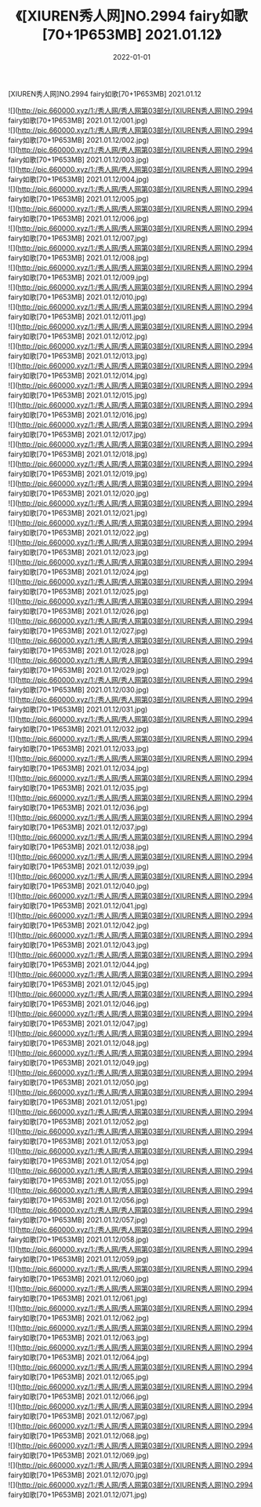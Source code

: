 ﻿---
layout: post
title:  《[XIUREN秀人网]NO.2994 fairy如歌[70+1P653MB] 2021.01.12》
date:   2022-01-01
img: http://pic.660000.xyz/1:/秀人网/秀人网第03部分/[XIUREN秀人网]NO.2994 fairy如歌[70+1P653MB] 2021.01.12/000.jpg
categories: [美女, 清纯, 唯美]
---

[XIUREN秀人网]NO.2994 fairy如歌[70+1P653MB] 2021.01.12

 ![](http://pic.660000.xyz/1:/秀人网/秀人网第03部分/[XIUREN秀人网]NO.2994 fairy如歌[70+1P653MB] 2021.01.12/001.jpg) <br>![](http://pic.660000.xyz/1:/秀人网/秀人网第03部分/[XIUREN秀人网]NO.2994 fairy如歌[70+1P653MB] 2021.01.12/002.jpg) <br>![](http://pic.660000.xyz/1:/秀人网/秀人网第03部分/[XIUREN秀人网]NO.2994 fairy如歌[70+1P653MB] 2021.01.12/003.jpg) <br>![](http://pic.660000.xyz/1:/秀人网/秀人网第03部分/[XIUREN秀人网]NO.2994 fairy如歌[70+1P653MB] 2021.01.12/004.jpg) <br>![](http://pic.660000.xyz/1:/秀人网/秀人网第03部分/[XIUREN秀人网]NO.2994 fairy如歌[70+1P653MB] 2021.01.12/005.jpg) <br>![](http://pic.660000.xyz/1:/秀人网/秀人网第03部分/[XIUREN秀人网]NO.2994 fairy如歌[70+1P653MB] 2021.01.12/006.jpg) <br>![](http://pic.660000.xyz/1:/秀人网/秀人网第03部分/[XIUREN秀人网]NO.2994 fairy如歌[70+1P653MB] 2021.01.12/007.jpg) <br>![](http://pic.660000.xyz/1:/秀人网/秀人网第03部分/[XIUREN秀人网]NO.2994 fairy如歌[70+1P653MB] 2021.01.12/008.jpg) <br>![](http://pic.660000.xyz/1:/秀人网/秀人网第03部分/[XIUREN秀人网]NO.2994 fairy如歌[70+1P653MB] 2021.01.12/009.jpg) <br>![](http://pic.660000.xyz/1:/秀人网/秀人网第03部分/[XIUREN秀人网]NO.2994 fairy如歌[70+1P653MB] 2021.01.12/010.jpg) <br>![](http://pic.660000.xyz/1:/秀人网/秀人网第03部分/[XIUREN秀人网]NO.2994 fairy如歌[70+1P653MB] 2021.01.12/011.jpg) <br>![](http://pic.660000.xyz/1:/秀人网/秀人网第03部分/[XIUREN秀人网]NO.2994 fairy如歌[70+1P653MB] 2021.01.12/012.jpg) <br>![](http://pic.660000.xyz/1:/秀人网/秀人网第03部分/[XIUREN秀人网]NO.2994 fairy如歌[70+1P653MB] 2021.01.12/013.jpg) <br>![](http://pic.660000.xyz/1:/秀人网/秀人网第03部分/[XIUREN秀人网]NO.2994 fairy如歌[70+1P653MB] 2021.01.12/014.jpg) <br>![](http://pic.660000.xyz/1:/秀人网/秀人网第03部分/[XIUREN秀人网]NO.2994 fairy如歌[70+1P653MB] 2021.01.12/015.jpg) <br>![](http://pic.660000.xyz/1:/秀人网/秀人网第03部分/[XIUREN秀人网]NO.2994 fairy如歌[70+1P653MB] 2021.01.12/016.jpg) <br>![](http://pic.660000.xyz/1:/秀人网/秀人网第03部分/[XIUREN秀人网]NO.2994 fairy如歌[70+1P653MB] 2021.01.12/017.jpg) <br>![](http://pic.660000.xyz/1:/秀人网/秀人网第03部分/[XIUREN秀人网]NO.2994 fairy如歌[70+1P653MB] 2021.01.12/018.jpg) <br>![](http://pic.660000.xyz/1:/秀人网/秀人网第03部分/[XIUREN秀人网]NO.2994 fairy如歌[70+1P653MB] 2021.01.12/019.jpg) <br>![](http://pic.660000.xyz/1:/秀人网/秀人网第03部分/[XIUREN秀人网]NO.2994 fairy如歌[70+1P653MB] 2021.01.12/020.jpg) <br>![](http://pic.660000.xyz/1:/秀人网/秀人网第03部分/[XIUREN秀人网]NO.2994 fairy如歌[70+1P653MB] 2021.01.12/021.jpg) <br>![](http://pic.660000.xyz/1:/秀人网/秀人网第03部分/[XIUREN秀人网]NO.2994 fairy如歌[70+1P653MB] 2021.01.12/022.jpg) <br>![](http://pic.660000.xyz/1:/秀人网/秀人网第03部分/[XIUREN秀人网]NO.2994 fairy如歌[70+1P653MB] 2021.01.12/023.jpg) <br>![](http://pic.660000.xyz/1:/秀人网/秀人网第03部分/[XIUREN秀人网]NO.2994 fairy如歌[70+1P653MB] 2021.01.12/024.jpg) <br>![](http://pic.660000.xyz/1:/秀人网/秀人网第03部分/[XIUREN秀人网]NO.2994 fairy如歌[70+1P653MB] 2021.01.12/025.jpg) <br>![](http://pic.660000.xyz/1:/秀人网/秀人网第03部分/[XIUREN秀人网]NO.2994 fairy如歌[70+1P653MB] 2021.01.12/026.jpg) <br>![](http://pic.660000.xyz/1:/秀人网/秀人网第03部分/[XIUREN秀人网]NO.2994 fairy如歌[70+1P653MB] 2021.01.12/027.jpg) <br>![](http://pic.660000.xyz/1:/秀人网/秀人网第03部分/[XIUREN秀人网]NO.2994 fairy如歌[70+1P653MB] 2021.01.12/028.jpg) <br>![](http://pic.660000.xyz/1:/秀人网/秀人网第03部分/[XIUREN秀人网]NO.2994 fairy如歌[70+1P653MB] 2021.01.12/029.jpg) <br>![](http://pic.660000.xyz/1:/秀人网/秀人网第03部分/[XIUREN秀人网]NO.2994 fairy如歌[70+1P653MB] 2021.01.12/030.jpg) <br>![](http://pic.660000.xyz/1:/秀人网/秀人网第03部分/[XIUREN秀人网]NO.2994 fairy如歌[70+1P653MB] 2021.01.12/031.jpg) <br>![](http://pic.660000.xyz/1:/秀人网/秀人网第03部分/[XIUREN秀人网]NO.2994 fairy如歌[70+1P653MB] 2021.01.12/032.jpg) <br>![](http://pic.660000.xyz/1:/秀人网/秀人网第03部分/[XIUREN秀人网]NO.2994 fairy如歌[70+1P653MB] 2021.01.12/033.jpg) <br>![](http://pic.660000.xyz/1:/秀人网/秀人网第03部分/[XIUREN秀人网]NO.2994 fairy如歌[70+1P653MB] 2021.01.12/034.jpg) <br>![](http://pic.660000.xyz/1:/秀人网/秀人网第03部分/[XIUREN秀人网]NO.2994 fairy如歌[70+1P653MB] 2021.01.12/035.jpg) <br>![](http://pic.660000.xyz/1:/秀人网/秀人网第03部分/[XIUREN秀人网]NO.2994 fairy如歌[70+1P653MB] 2021.01.12/036.jpg) <br>![](http://pic.660000.xyz/1:/秀人网/秀人网第03部分/[XIUREN秀人网]NO.2994 fairy如歌[70+1P653MB] 2021.01.12/037.jpg) <br>![](http://pic.660000.xyz/1:/秀人网/秀人网第03部分/[XIUREN秀人网]NO.2994 fairy如歌[70+1P653MB] 2021.01.12/038.jpg) <br>![](http://pic.660000.xyz/1:/秀人网/秀人网第03部分/[XIUREN秀人网]NO.2994 fairy如歌[70+1P653MB] 2021.01.12/039.jpg) <br>![](http://pic.660000.xyz/1:/秀人网/秀人网第03部分/[XIUREN秀人网]NO.2994 fairy如歌[70+1P653MB] 2021.01.12/040.jpg) <br>![](http://pic.660000.xyz/1:/秀人网/秀人网第03部分/[XIUREN秀人网]NO.2994 fairy如歌[70+1P653MB] 2021.01.12/041.jpg) <br>![](http://pic.660000.xyz/1:/秀人网/秀人网第03部分/[XIUREN秀人网]NO.2994 fairy如歌[70+1P653MB] 2021.01.12/042.jpg) <br>![](http://pic.660000.xyz/1:/秀人网/秀人网第03部分/[XIUREN秀人网]NO.2994 fairy如歌[70+1P653MB] 2021.01.12/043.jpg) <br>![](http://pic.660000.xyz/1:/秀人网/秀人网第03部分/[XIUREN秀人网]NO.2994 fairy如歌[70+1P653MB] 2021.01.12/044.jpg) <br>![](http://pic.660000.xyz/1:/秀人网/秀人网第03部分/[XIUREN秀人网]NO.2994 fairy如歌[70+1P653MB] 2021.01.12/045.jpg) <br>![](http://pic.660000.xyz/1:/秀人网/秀人网第03部分/[XIUREN秀人网]NO.2994 fairy如歌[70+1P653MB] 2021.01.12/046.jpg) <br>![](http://pic.660000.xyz/1:/秀人网/秀人网第03部分/[XIUREN秀人网]NO.2994 fairy如歌[70+1P653MB] 2021.01.12/047.jpg) <br>![](http://pic.660000.xyz/1:/秀人网/秀人网第03部分/[XIUREN秀人网]NO.2994 fairy如歌[70+1P653MB] 2021.01.12/048.jpg) <br>![](http://pic.660000.xyz/1:/秀人网/秀人网第03部分/[XIUREN秀人网]NO.2994 fairy如歌[70+1P653MB] 2021.01.12/049.jpg) <br>![](http://pic.660000.xyz/1:/秀人网/秀人网第03部分/[XIUREN秀人网]NO.2994 fairy如歌[70+1P653MB] 2021.01.12/050.jpg) <br>![](http://pic.660000.xyz/1:/秀人网/秀人网第03部分/[XIUREN秀人网]NO.2994 fairy如歌[70+1P653MB] 2021.01.12/051.jpg) <br>![](http://pic.660000.xyz/1:/秀人网/秀人网第03部分/[XIUREN秀人网]NO.2994 fairy如歌[70+1P653MB] 2021.01.12/052.jpg) <br>![](http://pic.660000.xyz/1:/秀人网/秀人网第03部分/[XIUREN秀人网]NO.2994 fairy如歌[70+1P653MB] 2021.01.12/053.jpg) <br>![](http://pic.660000.xyz/1:/秀人网/秀人网第03部分/[XIUREN秀人网]NO.2994 fairy如歌[70+1P653MB] 2021.01.12/054.jpg) <br>![](http://pic.660000.xyz/1:/秀人网/秀人网第03部分/[XIUREN秀人网]NO.2994 fairy如歌[70+1P653MB] 2021.01.12/055.jpg) <br>![](http://pic.660000.xyz/1:/秀人网/秀人网第03部分/[XIUREN秀人网]NO.2994 fairy如歌[70+1P653MB] 2021.01.12/056.jpg) <br>![](http://pic.660000.xyz/1:/秀人网/秀人网第03部分/[XIUREN秀人网]NO.2994 fairy如歌[70+1P653MB] 2021.01.12/057.jpg) <br>![](http://pic.660000.xyz/1:/秀人网/秀人网第03部分/[XIUREN秀人网]NO.2994 fairy如歌[70+1P653MB] 2021.01.12/058.jpg) <br>![](http://pic.660000.xyz/1:/秀人网/秀人网第03部分/[XIUREN秀人网]NO.2994 fairy如歌[70+1P653MB] 2021.01.12/059.jpg) <br>![](http://pic.660000.xyz/1:/秀人网/秀人网第03部分/[XIUREN秀人网]NO.2994 fairy如歌[70+1P653MB] 2021.01.12/060.jpg) <br>![](http://pic.660000.xyz/1:/秀人网/秀人网第03部分/[XIUREN秀人网]NO.2994 fairy如歌[70+1P653MB] 2021.01.12/061.jpg) <br>![](http://pic.660000.xyz/1:/秀人网/秀人网第03部分/[XIUREN秀人网]NO.2994 fairy如歌[70+1P653MB] 2021.01.12/062.jpg) <br>![](http://pic.660000.xyz/1:/秀人网/秀人网第03部分/[XIUREN秀人网]NO.2994 fairy如歌[70+1P653MB] 2021.01.12/063.jpg) <br>![](http://pic.660000.xyz/1:/秀人网/秀人网第03部分/[XIUREN秀人网]NO.2994 fairy如歌[70+1P653MB] 2021.01.12/064.jpg) <br>![](http://pic.660000.xyz/1:/秀人网/秀人网第03部分/[XIUREN秀人网]NO.2994 fairy如歌[70+1P653MB] 2021.01.12/065.jpg) <br>![](http://pic.660000.xyz/1:/秀人网/秀人网第03部分/[XIUREN秀人网]NO.2994 fairy如歌[70+1P653MB] 2021.01.12/066.jpg) <br>![](http://pic.660000.xyz/1:/秀人网/秀人网第03部分/[XIUREN秀人网]NO.2994 fairy如歌[70+1P653MB] 2021.01.12/067.jpg) <br>![](http://pic.660000.xyz/1:/秀人网/秀人网第03部分/[XIUREN秀人网]NO.2994 fairy如歌[70+1P653MB] 2021.01.12/068.jpg) <br>![](http://pic.660000.xyz/1:/秀人网/秀人网第03部分/[XIUREN秀人网]NO.2994 fairy如歌[70+1P653MB] 2021.01.12/069.jpg) <br>![](http://pic.660000.xyz/1:/秀人网/秀人网第03部分/[XIUREN秀人网]NO.2994 fairy如歌[70+1P653MB] 2021.01.12/070.jpg) <br>![](http://pic.660000.xyz/1:/秀人网/秀人网第03部分/[XIUREN秀人网]NO.2994 fairy如歌[70+1P653MB] 2021.01.12/071.jpg) <br>